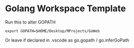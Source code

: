 # Golang Workspace Template

Run this to alter GOPATH

`export GOPATH=$HOME/Desktop/MProjects/GoWeb`

Or leave if declared in .vscode as go.gopath / go.inferGoPath

